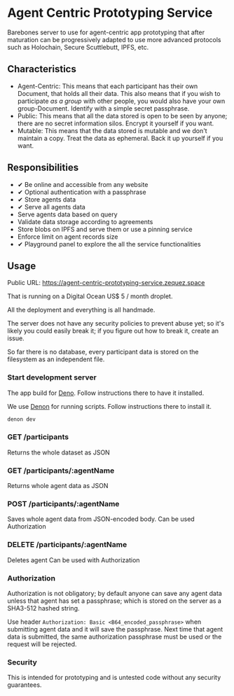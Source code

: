 # Agent Centric Prototyping Service

Barebones server to use for agent-centric app prototyping that after maturation
can be progressively adapted to use more advanced protocols such as Holochain,
Secure Scuttlebutt, IPFS, etc.

## Characteristics

- Agent-Centric: This means that each participant has their own Document, that holds
  all their data. This also means that if you wish to participate *as a group* with other
  people, you would also have your own group-Document. Identify with a simple secret passphrase.
- Public: This means that all the data stored is open to be seen by anyone;
  there are no secret information silos. Encrypt it yourself if you want.
- Mutable: This means that the data stored is mutable and we don't maintain a copy. Treat
  the data as ephemeral. Back it up yourself if you want.

## Responsibilities

- ✔ Be online and accessible from any website
- ✔ Optional authentication with a passphrase
- ✔ Store agents data
- ✔ Serve all agents data
- Serve agents data based on query
- Validate data storage according to agreements
- Store blobs on IPFS and serve them or use a pinning service
- Enforce limit on agent records size
- ✔ Playground panel to explore the all the service functionalities

## Usage

Public URL: https://agent-centric-prototyping-service.zequez.space

That is running on a Digital Ocean US$ 5 / month droplet.

All the deployment and everything is all handmade.

The server does not have any security policies to prevent abuse yet; so it's likely you could easily break it; if you figure out how to break it, create an issue.

So far there is no database, every participant data is stored on the filesystem as
an independent file.

### Start development server

The app build for [Deno](https://deno.land/). Follow instructions there to have it installed.

We use [Denon](https://deno.land/x/denon) for running scripts. Follow instructions there to install it.

```bash
denon dev
```

### GET /participants

Returns the whole dataset as JSON

### GET /participants/:agentName

Returns whole agent data as JSON

### POST /participants/:agentName

Saves whole agent data from JSON-encoded body.
Can be used Authorization

### DELETE /participants/:agentName

Deletes agent
Can be used with Authorization

### Authorization

Authorization is not obligatory; by default anyone can save any agent data unless
that agent has set a passphrase; which is stored on the server as a SHA3-512 hashed string.

Use header `Authorization: Basic <B64_encoded_passphrase>` when submitting agent data
and it will save the passphrase. Next time that agent data is submitted, the same
authorization passphrase must be used or the request will be rejected.

### Security

This is intended for prototyping and is untested code without any security guarantees.
